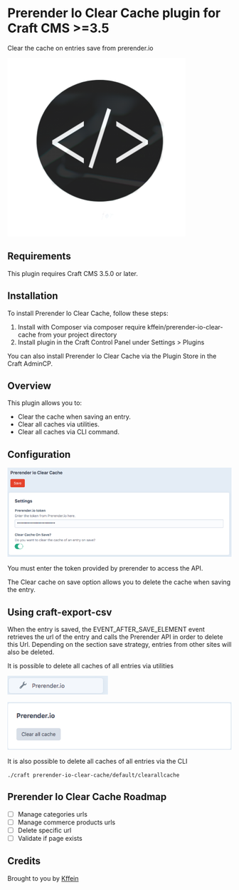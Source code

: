 # Prerender Io Clear Cache plugin for Craft CMS >=3.5

Clear the cache on entries save from prerender.io

![Screenshot](resources/img/plugin-logo.png)

## Requirements

This plugin requires Craft CMS 3.5.0 or later.

## Installation

To install Prerender Io Clear Cache, follow these steps:

1. Install with Composer via composer require kffein/prerender-io-clear-cache from your project directory
2. Install plugin in the Craft Control Panel under Settings > Plugins

You can also install Prerender Io Clear Cache via the Plugin Store in the Craft AdminCP.


## Overview

This plugin allows you to: 

- Clear the cache when saving an entry.
- Clear all caches via utilities.
- Clear all caches via CLI command.

## Configuration
![Screenshot](resources/img/settings.png)

You must enter the token provided by prerender to access the API.

The Clear cache on save option allows you to delete the cache when saving the entry.


## Using craft-export-csv

When the entry is saved, the EVENT_AFTER_SAVE_ELEMENT event retrieves the url of the entry and calls the Prerender API in order to delete this Url. Depending on the section save strategy, entries from other sites will also be deleted.

It is possible to delete all caches of all entries via utilities

![Screenshot](resources/img/utilities1.png)

![Screenshot](resources/img/utilities2.png)


It is also possible to delete all caches of all entries via the CLI
```
./craft prerender-io-clear-cache/default/clearallcache
```
## Prerender Io Clear Cache Roadmap

- [ ] Manage categories urls
- [ ] Manage commerce products urls
- [ ] Delete specific url
- [ ] Validate if page exists

## Credits

Brought to you by [Kffein](https://kffein.com)
